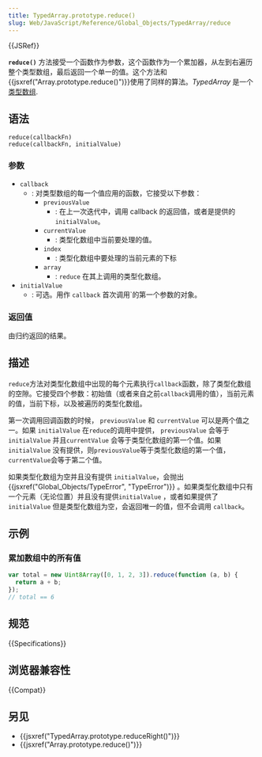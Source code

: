 ```yaml
---
title: TypedArray.prototype.reduce()
slug: Web/JavaScript/Reference/Global_Objects/TypedArray/reduce
---
```


{{JSRef}}

**`reduce()`** 方法接受一个函数作为参数，这个函数作为一个累加器，从左到右遍历整个类型数组，最后返回一个单一的值。这个方法和{{jsxref("Array.prototype.reduce()")}}使用了同样的算法。_TypedArray_ 是一个 [类型数组](/zh-CN/docs/Web/JavaScript/Reference/Global_Objects/TypedArray#TypedArray_objects).

## 语法

```js-nolint
reduce(callbackFn)
reduce(callbackFn, initialValue)
```

### 参数

- `callback`
  - : 对类型数组的每一个值应用的函数，它接受以下参数：
    - `previousValue`
      - : 在上一次迭代中，调用 callback 的返回值，或者是提供的 `initialValue`。
    - `currentValue`
      - : 类型化数组中当前要处理的值。
    - `index`
      - : 类型化数组中要处理的当前元素的下标
    - `array`
      - : `reduce` 在其上调用的类型化数组。
- `initialValue`
  - : 可选。用作 `callback` 首次调用`的第一个参数的对象。

### 返回值

由归约返回的结果。

## 描述

`reduce`方法对类型化数组中出现的每个元素执行`callback`函数，除了类型化数组的空隙。它接受四个参数：初始值（或者来自之前`callback`调用的值），当前元素的值，当前下标，以及被遍历的类型化数组。

第一次调用回调函数的时候， `previousValue` 和 `currentValue` 可以是两个值之一。如果 `initialValue` 在`reduce`的调用中提供， `previousValue` 会等于`initialValue` 并且`currentValue` 会等于类型化数组的第一个值。如果 `initialValue` 没有提供，则`previousValue`等于类型化数组的第一个值，`currentValue`会等于第二个值。

如果类型化数组为空并且没有提供 `initialValue`，会抛出 {{jsxref("Global_Objects/TypeError", "TypeError")}} 。如果类型化数组中只有一个元素（无论位置）并且没有提供`initialValue` ，或者如果提供了`initialValue` 但是类型化数组为空，会返回唯一的值，但不会调用 `callback`。

## 示例

### 累加数组中的所有值

```js
var total = new Uint8Array([0, 1, 2, 3]).reduce(function (a, b) {
  return a + b;
});
// total == 6
```

## 规范

{{Specifications}}

## 浏览器兼容性

{{Compat}}

## 另见

- {{jsxref("TypedArray.prototype.reduceRight()")}}
- {{jsxref("Array.prototype.reduce()")}}
